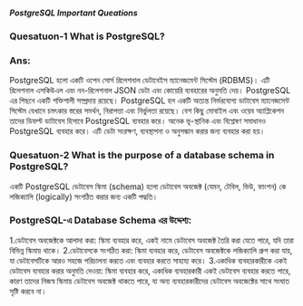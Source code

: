 #####  PostgreSQL Important Queations

### Quesatuon-1  What is PostgreSQL?
### Ans:
 PostgreSQL হলো একটি ওপেন সোর্স রিলেশনাল ডেটাবেইস ম্যানেজমেন্ট সিস্টেম (RDBMS)। 
 এটি রিলেশনাল এসকিউএল এবং নন-রিলেশনাল JSON ডেটা এবং কোয়েরি ব্যবহারের অনুমতি দেয়।
 PostgreSQL এর পিছনে একটি শক্তিশালী সম্প্রদায় রয়েছে। PostgreSQL হল একটি অত্যন্ত নির্ভরযোগ্য 
 ডাটাবেস ম্যানেজমেন্ট সিস্টেম যেখানে চমৎকার স্তরের সমর্থন, নিরাপত্তা এবং নির্ভুলতা রয়েছে। বেশ কিছু মোবাইল
 এবং ওয়েব অ্যাপ্লিকেশন তাদের ডিফল্ট ডাটাবেস হিসাবে PostgreSQL ব্যবহার করে। অনেক ভূ-স্থানিক এবং বিশ্লেষণ সমাধানও PostgreSQL ব্যবহার করে।
এটি ডেটা সংরক্ষণ, ব্যবস্থাপনা ও অনুসন্ধান করার জন্য ব্যবহার করা হয়।

### Quesatuon-2  What is the purpose of a database schema in PostgreSQL?
একটি PostgreSQL ডেটাবেস স্কিমা (schema) হলো ডেটাবেস অবজেক্ট (যেমন, টেবিল, ভিউ, ফাংশন) কে লজিক্যালি (logically) সংগঠিত করার জন্য একটি পদ্ধতি।
### PostgreSQL-এ Database Schema এর উদ্দেশ্য:
1.ডেটাবেস অবজেক্টকে আলাদা করা:
স্কিমা ব্যবহার করে, একই নামে ডেটাবেস অবজেক্ট তৈরি করা যেতে পারে, যদি তারা বিভিন্ন স্কিমায় থাকে। 
2.ডেটাবেসকে সংগঠিত করা:
স্কিমা ব্যবহার করে, ডেটাবেস অবজেক্টকে লজিক্যালি  গ্রুপ করা যায়, যা ডেটাবেসটিকে আরও সহজে পরিচালনা করতে এবং ব্যবহার করতে সাহায্য করে। 
3.একাধিক ব্যবহারকারীকে একই ডেটাবেস ব্যবহার করার অনুমতি দেওয়া:
স্কিমা ব্যবহার করে, একাধিক ব্যবহারকারী একই ডেটাবেস ব্যবহার করতে পারে, কারণ তাদের নিজস্ব স্কিমায় ডেটাবেস অবজেক্ট থাকতে পারে,
যা অন্য ব্যবহারকারীদের ডেটাবেস অবজেক্টের সাথে সংঘাত সৃষ্টি করবে না। 

 

